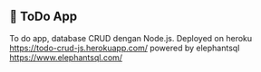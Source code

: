 ## :bookmark_tabs: ToDo App
To do app, database CRUD dengan Node.js. Deployed on heroku https://todo-crud-js.herokuapp.com/ powered by elephantsql https://www.elephantsql.com/